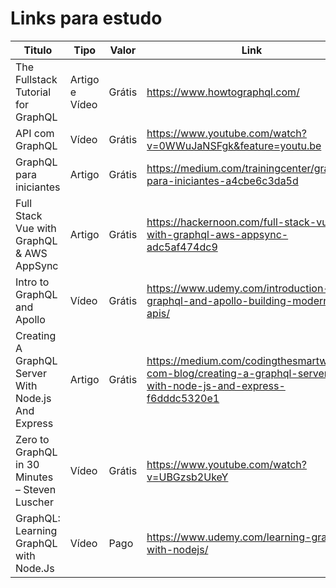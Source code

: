 # Links para estudo

 Titulo | Tipo | Valor | Link
------- | ------ | ---- | ------
The Fullstack Tutorial for GraphQL | Artigo e Vídeo | Grátis | https://www.howtographql.com/
API com GraphQL | Vídeo | Grátis | https://www.youtube.com/watch?v=0WWuJaNSFgk&feature=youtu.be
GraphQL para iniciantes | Artigo | Grátis | https://medium.com/trainingcenter/graphql-para-iniciantes-a4cbe6c3da5d
Full Stack Vue with GraphQL & AWS AppSync | Artigo | Grátis | https://hackernoon.com/full-stack-vue-with-graphql-aws-appsync-adc5af474dc9
Intro to GraphQL and Apollo| Vídeo | Grátis | https://www.udemy.com/introduction-to-graphql-and-apollo-building-modern-apis/
Creating A GraphQL Server With Node.js And Express | Artigo | Grátis | https://medium.com/codingthesmartway-com-blog/creating-a-graphql-server-with-node-js-and-express-f6dddc5320e1
Zero to GraphQL in 30 Minutes – Steven Luscher | Vídeo | Grátis | https://www.youtube.com/watch?v=UBGzsb2UkeY
GraphQL: Learning GraphQL with Node.Js | Vídeo | Pago | https://www.udemy.com/learning-graphql-with-nodejs/
